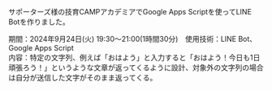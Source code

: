 サポーターズ様の技育CAMPアカデミアでGoogle Apps Scriptを使ってLINE Botを作りました。<br>

期間：2024年9月24日(火) 19:30～21:00(1時間30分)　使用技術：LINE Bot、Google Apps Script<br>
内容：特定の文字列、例えば「おはよう」と入力すると「おはよう！今日も1日頑張ろう！」というような文章が返ってくるように設計、対象外の文字列の場合は自分が送信した文字がそのまま返ってくる。
